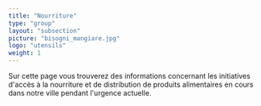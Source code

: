 ```yaml
---
title: "Nourriture"
type: "group"
layout: "subsection"
picture: "bisogni_mangiare.jpg"
logo: "utensils"
weight: 1
---
```


Sur cette page vous trouverez des informations concernant les initiatives d'accès à la nourriture et de distribution de produits alimentaires en cours dans notre ville pendant l'urgence actuelle.
